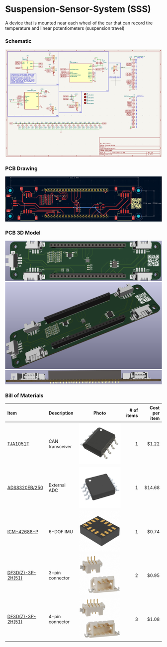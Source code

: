 # Suspension-Sensor-System (SSS)
A device that is mounted near each wheel of the car that can record tire temperature and linear potentiometers (suspension travel)

### Schematic
![ESP32 Hat Schematic](Images/SSS_HAT_Schematic.png)
### PCB Drawing
![EPS32 Hat PCB Drawing](Images/SSS_HAT_PCB_Drawing.png)
### PCB 3D Model
![ESP32 HAT PCB 3D Model](Images/SSS_HAT_PCB.png)
![ESP32 HAT PCB 3D Model](Images/SSS_HAT_PCB_1.png)
![ESP32 HAT PCB 3D Model](Images/SSS_HAT_PCB_2.png)
### Bill of Materials
|Item|Description|Photo|# of items|Cost per item|
|:--|:--|:-:|--:|--:|
|[TJA1051T](https://www.digikey.com/en/products/detail/nxp-usa-inc/TJA1051T-3-1J/5035822?utm_adgroup=General&utm_source=google&utm_medium=cpc&utm_campaign=PMax%20Shopping_Product_Zombie%20SKUs&utm_term=&utm_content=General&utm_id=go_cmp-17815035045_adg-_ad-__dev-c_ext-_prd-_sig-Cj0KCQiAoae5BhCNARIsADVLzZfN85grpeifPYBOIfQZmqBnjhDgX5-_qDHaBMGXU3fkYhMCIpdmNZ4aAuLQEALw_wcB&gad_source=1&gclid=Cj0KCQiAoae5BhCNARIsADVLzZfN85grpeifPYBOIfQZmqBnjhDgX5-_qDHaBMGXU3fkYhMCIpdmNZ4aAuLQEALw_wcB)|CAN transceiver|![TJA1051T](Images/TJA1051T.jpg)|1|$1.22|
|[ADS8320EB/250](https://www.digikey.com/en/products/detail/texas-instruments/ADS8320EB-250/275813)|External ADC|![ADS8320EB/250](Images/ADS8320EB250.jpg)|1|$14.68|
|[ICM-42688-P](https://www.digikey.com/en/products/detail/tdk-invensense/ICM-42688-P/10824934)|6-DOF IMU|![ICM-42688-P](Images/ICM-42688-P.jpg)|1|$0.74|
|[DF3D(Z)-3P-2H(51)](https://www.digikey.com/en/products/detail/hirose-electric-co-ltd/DF3EA-3P-2H(51)/6148621?utm_adgroup=General&utm_source=google&utm_medium=cpc&utm_campaign=PMax%20Shopping_Product_Zombie%20SKUs&utm_term=&utm_content=General&utm_id=go_cmp-17815035045_adg-_ad-__dev-c_ext-_prd-6148621_sig-Cj0KCQjw1Yy5BhD-ARIsAI0RbXbq7SBVNmAXCWU9K1fzl8auF7Nl_61zIEXugZVVEsHFKjp7xJIr2FsaAh0eEALw_wcB&gad_source=1&gclid=Cj0KCQjw1Yy5BhD-ARIsAI0RbXbq7SBVNmAXCWU9K1fzl8auF7Nl_61zIEXugZVVEsHFKjp7xJIr2FsaAh0eEALw_wcB)|3-pin connector| ![DF3D(Z)-3P-2H(51)](Images/DF3D(Z)-3P-2H(50).jpg)|2|$0.95|
|[DF3D(Z)-3P-2H(51)](https://www.digikey.com/en/products/detail/hirose-electric-co-ltd/DF3EA-4P-2H-51/6148543?s=N4IgTCBcDaICIDEDMBRAggWgCwAUNgAkAKAVgEYBKEAXQF8g)|4-pin connector|![DF3D(Z)-4P-2H(51)](Images/DF3D(Z)-4P-2H(50).jpg)|3|$1.08|

